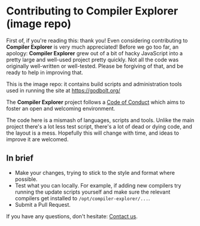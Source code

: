 # Contributing to Compiler Explorer (image repo)

First of, if you're reading this: thank you! Even considering contributing to
 **Compiler Explorer** is very much appreciated!
Before we go too far, an apology: **Compiler Explorer** grew out of a bit of
 hacky JavaScript into a pretty large and well-used project pretty quickly.
Not all the code was originally well-written or well-tested.
Please be forgiving of that, and be ready to help in improving that.

This is the image repo: it contains build scripts and administration tools
used in running the site at https://godbolt.org/

The **Compiler Explorer** project follows a [Code of Conduct](CODE_OF_CONDUCT.md) which
 aims to foster an open and welcoming environment.

The code here is a mismash of languages, scripts and tools. Unlike the main project
there's a lot less test script, there's a lot of dead or dying code, and the layout
is a mess. Hopefully this will change with time, and ideas to improve it are welcomed.

## In brief
* Make your changes, trying to stick to the style and format where possible.
* Test what you can locally. For example, if adding new compilers try running
  the update scripts yourself and make sure the relevant compilers get installed
  to `/opt/compiler-explorer/...`.
* Submit a Pull Request.

If you have any questions, don't hesitate: [Contact us](https://github.com/mattgodbolt/compiler-explorer/blob/master/README.md#contact-us).
